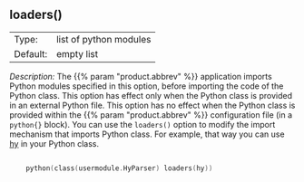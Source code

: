 ---
---
<!-- DISCLAIMER: This file is based on the syslog-ng Open Source Edition documentation https://github.com/balabit/syslog-ng-ose-guides/commit/2f4a52ee61d1ea9ad27cb4f3168b95408fddfdf2 and is used under the terms of The syslog-ng Open Source Edition Documentation License. The file has been modified by Axoflow. -->

## loaders()

|          |                        |
| -------- | ---------------------- |
| Type:    | list of python modules |
| Default: | empty list             |

*Description:* The {{% param "product.abbrev" %}} application imports Python modules specified in this option, before importing the code of the Python class. This option has effect only when the Python class is provided in an external Python file. This option has no effect when the Python class is provided within the {{% param "product.abbrev" %}} configuration file (in a `python{}` block). You can use the `loaders()` option to modify the import mechanism that imports Python class. For example, that way you can use [hy](https://github.com/hylang/hy) in your Python class.

```c

    python(class(usermodule.HyParser) loaders(hy))

```

